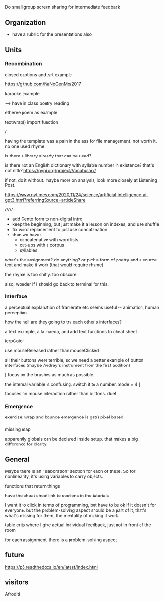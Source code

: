 
Do small group screen sharing for intermediate feedback

## Organization

- have a rubric for the presentations also


## Units


### Recombination


closed captions and .srt example

https://github.com/NaNoGenMo/2017

karaoke example

--> have in class poetry reading

etheree poem   as example

textwrap() import function

/

having the template was a pain in the ass for file management. not worth it. no one used rhyme.

is there a library already that can be used?

is there not an English dictionary with syllable number in existence? that's not nltk?
https://pypi.org/project/Vocabulary/

if not, do it without. maybe more on analysis, look more closely at Listening Post.

https://www.nytimes.com/2020/11/24/science/artificial-intelligence-ai-gpt3.html?referringSource=articleShare

/////

- add Cento form to non-digital intro
- keep the beginning, but just make it a lesson on indexes, and use shuffle
- fix word replacement to just use concatenation
- then we have:
    - concatenative with word lists
    - cut-ups with a corpus
    - syllables

what's the assignment? do anything?
or pick a form of poetry and a source text and make it work (that would require rhyme)

the rhyme is too shitty. too obscure.

also, wonder if I should go back to terminal for this.


### Interface

a perceptual explanation of framerate etc seems useful -- animation, human perception

how the hell are they going to try each other's interfaces?

a text example, a la maeda, and add text functions to cheat sheet

lerpColor

use mouseReleased
rather than mouseClicked

all their buttons were terrible, so we need a better example of button interfaces (maybe Audrey's instrument from the first addition)

[
focus on the brushes as much as possible.

the internal variable is confusing. switch it to a number. mode = 4
]

focuses on mouse interaction rather than buttons. duet.

### Emergence

exercise:
wrap and bounce
emergence is get() pixel based


###

missing map

apparently globals can be declared inside setup. that makes a big difference for clarity.


## General

Maybe there is an "elaboration" section for each of these. So for nonlinearity, it's using variables to carry objects.

functions that return things

have the cheat sheet link to sections in the tutorials

I want it to click in terms of programming, but have to be ok if it doesn't for everyone. but the problem-solving aspect should be a part of it, that's what's missing for them, the mentality of making it work.

table crits where I give actual individual feedback, just not in front of the room

for each assignment, there is a problem-solving aspect.


## future

https://p5.readthedocs.io/en/latest/index.html


## visitors

Afroditi
